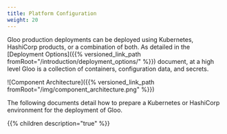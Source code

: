 ```yaml
---
title: Platform Configuration
weight: 20
---
```


Gloo production deployments can be deployed using Kubernetes, HashiCorp products, or a combination of both. As detailed in the [Deployment Options]({{% versioned_link_path fromRoot="/introduction/deployment_options/" %}}) document, at a high level Gloo is a collection of containers, configuration data, and secrets. 

![Component Architecture]({{% versioned_link_path fromRoot="/img/component_architecture.png" %}})

The following documents detail how to prepare a Kubernetes or HashiCorp environment for the deployment of Gloo.

{{% children description="true" %}}
